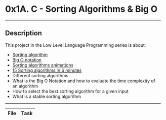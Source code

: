 # 0x1A. C - Sorting Algorithms & Big O
---
## Description

This project in the Low Level Language Programming series is about:


* [Sorting algorithm](https://en.wikipedia.org/wiki/Sorting_algorithm)
* [Big O notation](https://stackoverflow.com/questions/487258/what-is-a-plain-english-explanation-of-big-o-notation)
* [Sorting algorithms animations](https://www.toptal.com/developers/sorting-algorithms)
* [15 Sorting algorithms in 6 minutes](https://www.youtube.com/watch?v=kPRA0W1kECg)
* Different sorting algorithms
* What is the Big O Notation and how to evaluate the time complexity of an algorithm
* How to select the best sorting algorithm for a given input
* What is a stable sorting algorithm

---
File|Task
---|---
